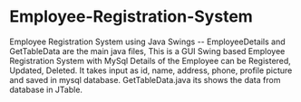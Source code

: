 # Employee-Registration-System #
Employee Registration System using Java Swings --
EmployeeDetails and GetTableData are the main java files, 
This is a GUI Swing based Employee Registration System with MySql
Details of the Employee can be Registered, Updated, Deleted.
It takes input as id, name, address, phone, profile picture and saved in mysql database.
GetTableData.java its shows the data from database in JTable.
